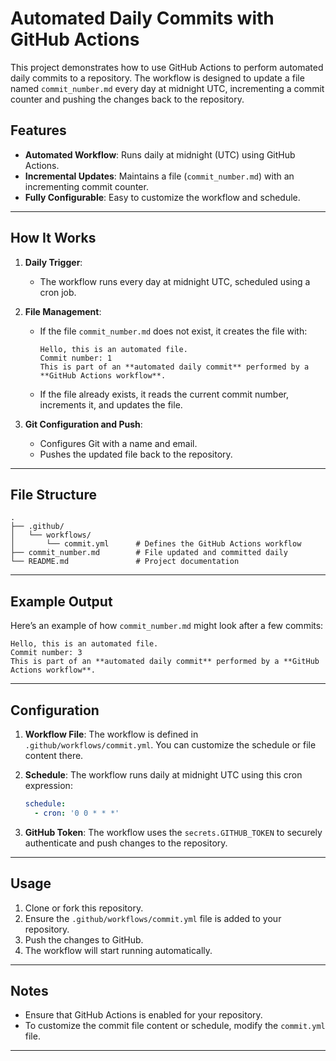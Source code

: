 
# Automated Daily Commits with GitHub Actions

This project demonstrates how to use GitHub Actions to perform automated daily commits to a repository. The workflow is designed to update a file named `commit_number.md` every day at midnight UTC, incrementing a commit counter and pushing the changes back to the repository.

## Features
- **Automated Workflow**: Runs daily at midnight (UTC) using GitHub Actions.
- **Incremental Updates**: Maintains a file (`commit_number.md`) with an incrementing commit counter.
- **Fully Configurable**: Easy to customize the workflow and schedule.

---

## How It Works
1. **Daily Trigger**:
   - The workflow runs every day at midnight UTC, scheduled using a cron job.

2. **File Management**:
   - If the file `commit_number.md` does not exist, it creates the file with:
     ```
     Hello, this is an automated file.
     Commit number: 1
     This is part of an **automated daily commit** performed by a **GitHub Actions workflow**.
     ```
   - If the file already exists, it reads the current commit number, increments it, and updates the file.

3. **Git Configuration and Push**:
   - Configures Git with a name and email.
   - Pushes the updated file back to the repository.

---

## File Structure
```
.
├── .github/
│   └── workflows/
│       └── commit.yml      # Defines the GitHub Actions workflow
├── commit_number.md        # File updated and committed daily
└── README.md               # Project documentation
```

---

## Example Output
Here’s an example of how `commit_number.md` might look after a few commits:

```
Hello, this is an automated file.
Commit number: 3
This is part of an **automated daily commit** performed by a **GitHub Actions workflow**.
```

---

## Configuration
1. **Workflow File**:
   The workflow is defined in `.github/workflows/commit.yml`. You can customize the schedule or file content there.

2. **Schedule**:
   The workflow runs daily at midnight UTC using this cron expression:
   ```yaml
   schedule:
     - cron: '0 0 * * *'
   ```

3. **GitHub Token**:
   The workflow uses the `secrets.GITHUB_TOKEN` to securely authenticate and push changes to the repository.

---

## Usage
1. Clone or fork this repository.
2. Ensure the `.github/workflows/commit.yml` file is added to your repository.
3. Push the changes to GitHub.
4. The workflow will start running automatically.

---

## Notes
- Ensure that GitHub Actions is enabled for your repository.
- To customize the commit file content or schedule, modify the `commit.yml` file.

---
